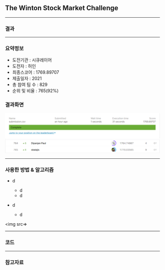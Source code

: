 ## The Winton Stock Market Challenge


------------

### 결과

----------------

### 요약정보

* 도전기관 : 시큐레이어
* 도전자 : 허인
* 최종스코어 : 1769.89707
* 제출일자 : 2021
* 총 참여 팀 수 : 829
* 순위 및 비율 :  765(92%)

### 결과화면

![결과](screenshot/score.png)
![결과](screenshot/leaderboard.png)

----------

### 사용한 방법 & 알고리즘

* d
  * d
  * d

* d
  * d

<img src=>


-----------

### 코드



-----------

### 참고자료



